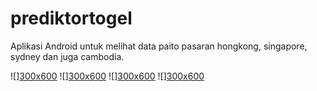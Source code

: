 # prediktortogel
Aplikasi Android untuk melihat data paito pasaran hongkong, singapore, sydney dan juga cambodia.


![][300x600](https://raw.githubusercontent.com/idsugardev/prediktortogel/master/01.png)
![][300x600](https://raw.githubusercontent.com/idsugardev/prediktortogel/master/02.png)
![][300x600](https://raw.githubusercontent.com/idsugardev/prediktortogel/master/03.png)
![][300x600](https://raw.githubusercontent.com/idsugardev/prediktortogel/master/04.png)
